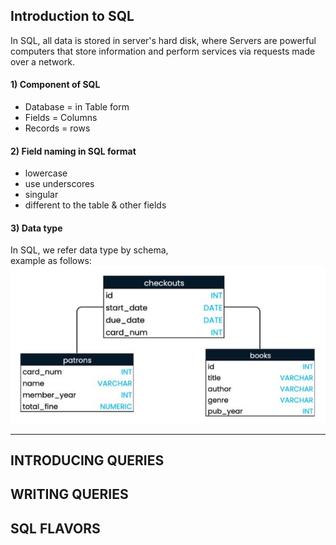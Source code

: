 ## Introduction to SQL
  
In SQL, all data is stored in server's hard disk, where Servers are powerful computers that store information and perform services via requests made over a network.

#### 1) Component of SQL

- Database = in Table form  
- Fields = Columns  
- Records = rows

#### 2) Field naming in SQL format

- lowercase  
- use underscores  
- singular  
- different to the table & other fields  

#### 3) Data type

In SQL, we refer data type by schema,  
example as follows:  
![Alt Text](schema.JPG)

---


## INTRODUCING QUERIES




## WRITING QUERIES





## SQL FLAVORS
 




